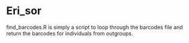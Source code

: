 # Eri_sor
find_barcodes.R is simply a script to loop through the barcodes file and return the barcodes for individuals from outgroups.
